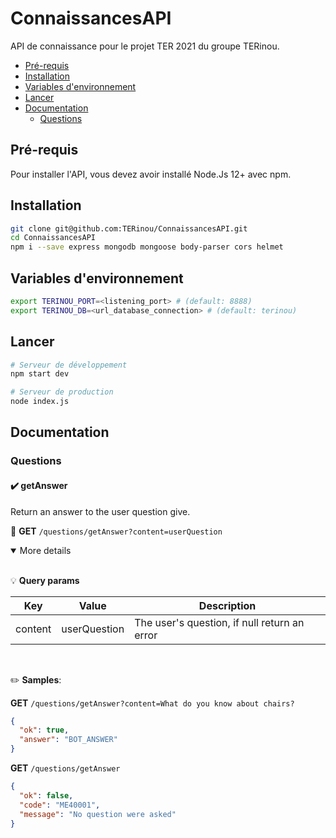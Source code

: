 # ConnaissancesAPI
API de connaissance pour le projet TER 2021 du groupe TERinou.

* [Pré-requis](#pré-requis)
* [Installation](#installation)
* [Variables d'environnement](#variables-denvironnement)
* [Lancer](#lancer)
* [Documentation](#documentation)
  * [Questions](#questions)


## Pré-requis
Pour installer l'API, vous devez avoir installé Node.Js 12+ avec npm.

## Installation
```bash
git clone git@github.com:TERinou/ConnaissancesAPI.git
cd ConnaissancesAPI
npm i --save express mongodb mongoose body-parser cors helmet
```

## Variables d'environnement
```bash
export TERINOU_PORT=<listening_port> # (default: 8888)
export TERINOU_DB=<url_database_connection> # (default: terinou)
```

## Lancer
```bash
# Serveur de développement
npm start dev

# Serveur de production
node index.js
```

## Documentation

### Questions

#### :heavy_check_mark: getAnswer

Return an answer to the user question give.

:triangular_flag_on_post: **GET** `/questions/getAnswer?content=userQuestion`

<details open>
<summary>More details</summary>
<br/>

:bulb: **Query params**

| Key     | Value        | Description                                  |
| ------- | ------------ | -------------------------------------------- |
| content | userQuestion | The user's question, if null return an error |

<br/>

:pencil2: **Samples**:

**GET** `/questions/getAnswer?content=What do you know about chairs?`

```json
{
  "ok": true,
  "answer": "BOT_ANSWER"
}
```

**GET** `/questions/getAnswer`

```json
{
  "ok": false,
  "code": "ME40001",
  "message": "No question were asked"
}
```
</details>